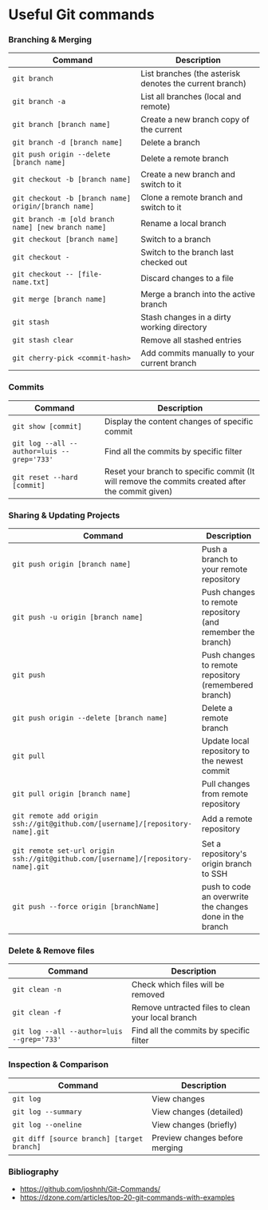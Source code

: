 # Useful Git commands

### Branching & Merging

| Command                                              | Description                                             |
| ---------------------------------------------------- | ------------------------------------------------------- |
| `git branch`                                         | List branches (the asterisk denotes the current branch) |
| `git branch -a`                                      | List all branches (local and remote)                    |
| `git branch [branch name]`                           | Create a new branch copy of the current                 |
| `git branch -d [branch name]`                        | Delete a branch                                         |
| `git push origin --delete [branch name]`             | Delete a remote branch                                  |
| `git checkout -b [branch name]`                      | Create a new branch and switch to it                    |
| `git checkout -b [branch name] origin/[branch name]` | Clone a remote branch and switch to it                  |
| `git branch -m [old branch name] [new branch name]`  | Rename a local branch                                   |
| `git checkout [branch name]`                         | Switch to a branch                                      |
| `git checkout -`                                     | Switch to the branch last checked out                   |
| `git checkout -- [file-name.txt]`                    | Discard changes to a file                               |
| `git merge [branch name]`                            | Merge a branch into the active branch                   |
| `git stash`                                          | Stash changes in a dirty working directory              |
| `git stash clear`                                    | Remove all stashed entries                              |
| `git cherry-pick <commit-hash>`                      | Add commits manually to your current branch             |


### Commits

| Command                                    | Description                                                                                      |
| ------------------------------------------ | ------------------------------------------------------------------------------------------------ |
| `git show [commit]`                        | Display the content changes of specific commit                                                   |
| `git log --all --author=luis --grep='733'` | Find all the commits by specific filter                                                          |
| `git reset --hard [commit]`                | Reset your branch to specific commit (It will remove the commits created after the commit given) |

### Sharing & Updating Projects

| Command                                                                           | Description                                                 |
| --------------------------------------------------------------------------------- | ----------------------------------------------------------- |
| `git push origin [branch name]`                                                   | Push a branch to your remote repository                     |
| `git push -u origin [branch name]`                                                | Push changes to remote repository (and remember the branch) |
| `git push`                                                                        | Push changes to remote repository (remembered branch)       |
| `git push origin --delete [branch name]`                                          | Delete a remote branch                                      |
| `git pull`                                                                        | Update local repository to the newest commit                |
| `git pull origin [branch name]`                                                   | Pull changes from remote repository                         |
| `git remote add origin ssh://git@github.com/[username]/[repository-name].git`     | Add a remote repository                                     |
| `git remote set-url origin ssh://git@github.com/[username]/[repository-name].git` | Set a repository's origin branch to SSH                     |
|`git push --force origin [branchName]`| push to code an overwrite the changes done in the branch|

### Delete & Remove files

| Command                                    | Description                                       |
| ------------------------------------------ | ------------------------------------------------- |
| `git clean -n`                             | Check which files will be removed                 |
| `git clean -f`                             | Remove untracted files to clean your local branch |
| `git log --all --author=luis --grep='733'` | Find all the commits by specific filter           |

### Inspection & Comparison

| Command                                    | Description                    |
| ------------------------------------------ | ------------------------------ |
| `git log`                                  | View changes                   |
| `git log --summary`                        | View changes (detailed)        |
| `git log --oneline`                        | View changes (briefly)         |
| `git diff [source branch] [target branch]` | Preview changes before merging |

### Bibliography

- https://github.com/joshnh/Git-Commands/
- https://dzone.com/articles/top-20-git-commands-with-examples
